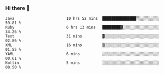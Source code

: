 ### Hi there 👋

<!--START_SECTION:waka-->

```text
Java                       10 hrs 52 mins  ███████████████░░░░░░░░░░   59.81 %
Ruby                       6 hrs 13 mins   ████████▓░░░░░░░░░░░░░░░░   34.26 %
Text                       31 mins         ▓░░░░░░░░░░░░░░░░░░░░░░░░   02.86 %
XML                        16 mins         ▒░░░░░░░░░░░░░░░░░░░░░░░░   01.55 %
YAML                       6 mins          ░░░░░░░░░░░░░░░░░░░░░░░░░   00.61 %
Kotlin                     5 mins          ░░░░░░░░░░░░░░░░░░░░░░░░░   00.50 %
```

<!--END_SECTION:waka-->

<!--
**jerry-shao/jerry-shao** is a ✨ _special_ ✨ repository because its `README.md` (this file) appears on your GitHub profile.

Here are some ideas to get you started:

- 🔭 I’m currently working on ...
- 🌱 I’m currently learning ...
- 👯 I’m looking to collaborate on ...
- 🤔 I’m looking for help with ...
- 💬 Ask me about ...
- 📫 How to reach me: ...
- 😄 Pronouns: ...
- ⚡ Fun fact: ...
-->
